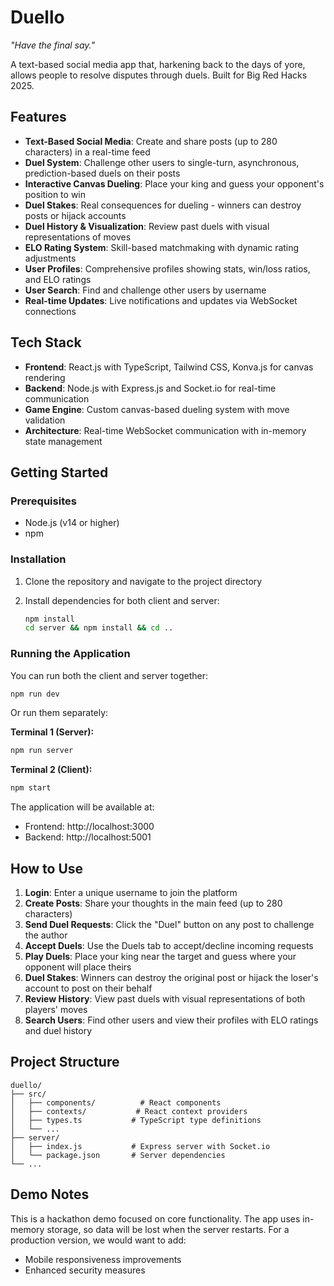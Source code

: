 # Duello
*"Have the final say."*

A text-based social media app that, harkening back to the days of yore, allows people to resolve disputes through duels. Built for Big Red Hacks 2025.

## Features

- **Text-Based Social Media**: Create and share posts (up to 280 characters) in a real-time feed
- **Duel System**: Challenge other users to single-turn, asynchronous, prediction-based duels on their posts
- **Interactive Canvas Dueling**: Place your king and guess your opponent's position to win
- **Duel Stakes**: Real consequences for dueling - winners can destroy posts or hijack accounts
- **Duel History & Visualization**: Review past duels with visual representations of moves
- **ELO Rating System**: Skill-based matchmaking with dynamic rating adjustments
- **User Profiles**: Comprehensive profiles showing stats, win/loss ratios, and ELO ratings
- **User Search**: Find and challenge other users by username
- **Real-time Updates**: Live notifications and updates via WebSocket connections

## Tech Stack

- **Frontend**: React.js with TypeScript, Tailwind CSS, Konva.js for canvas rendering
- **Backend**: Node.js with Express.js and Socket.io for real-time communication
- **Game Engine**: Custom canvas-based dueling system with move validation
- **Architecture**: Real-time WebSocket communication with in-memory state management

## Getting Started

### Prerequisites

- Node.js (v14 or higher)
- npm

### Installation

1. Clone the repository and navigate to the project directory

2. Install dependencies for both client and server:
   ```bash
   npm install
   cd server && npm install && cd ..
   ```

### Running the Application

You can run both the client and server together:

```bash
npm run dev
```

Or run them separately:

**Terminal 1 (Server):**
```bash
npm run server
```

**Terminal 2 (Client):**
```bash
npm start
```

The application will be available at:
- Frontend: http://localhost:3000
- Backend: http://localhost:5001

## How to Use

1. **Login**: Enter a unique username to join the platform
2. **Create Posts**: Share your thoughts in the main feed (up to 280 characters)
3. **Send Duel Requests**: Click the "Duel" button on any post to challenge the author
4. **Accept Duels**: Use the Duels tab to accept/decline incoming requests
5. **Play Duels**: Place your king near the target and guess where your opponent will place theirs
6. **Duel Stakes**: Winners can destroy the original post or hijack the loser's account to post on their behalf
7. **Review History**: View past duels with visual representations of both players' moves
8. **Search Users**: Find other users and view their profiles with ELO ratings and duel history

## Project Structure

```
duello/
├── src/
│   ├── components/          # React components
│   ├── contexts/           # React context providers
│   ├── types.ts           # TypeScript type definitions
│   └── ...
├── server/
│   ├── index.js           # Express server with Socket.io
│   └── package.json       # Server dependencies
└── ...
```

## Demo Notes

This is a hackathon demo focused on core functionality. The app uses in-memory storage, so data will be lost when the server restarts. For a production version, we would want to add:

- Mobile responsiveness improvements
- Enhanced security measures
